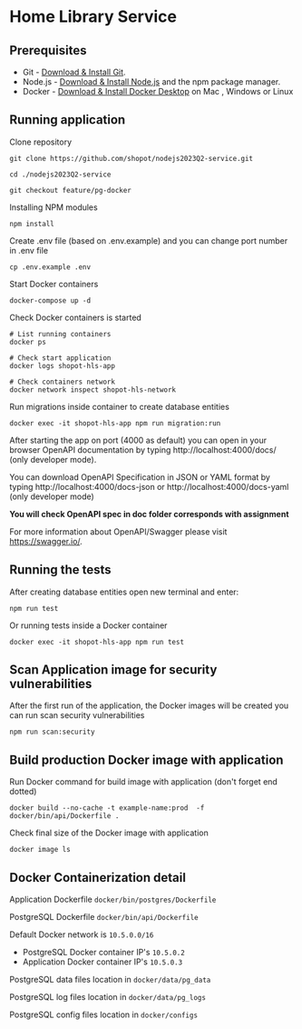 # Home Library Service

## Prerequisites

- Git - [Download & Install Git](https://git-scm.com/downloads).
- Node.js - [Download & Install Node.js](https://nodejs.org/en/download/) and the npm package manager.
- Docker - [Download & Install Docker Desktop](https://docs.docker.com/desktop/) on Mac , Windows or Linux

## Running application

Clone repository

```shell
git clone https://github.com/shopot/nodejs2023Q2-service.git
```

```shell
cd ./nodejs2023Q2-service
```

```shell
git checkout feature/pg-docker
```

Installing NPM modules

```shell
npm install
```

Create .env file (based on .env.example)
and you can change port number in .env file

```shell
cp .env.example .env
```

Start Docker containers

```shell
docker-compose up -d
```

Check Docker containers is started

```shell
# List running containers
docker ps

# Check start application
docker logs shopot-hls-app

# Check containers network
docker network inspect shopot-hls-network
```

Run migrations inside container to create database entities

```shell
docker exec -it shopot-hls-app npm run migration:run
```

After starting the app on port (4000 as default) you can open
in your browser OpenAPI documentation by typing http://localhost:4000/docs/ (only developer mode).

You can download OpenAPI Specification in JSON or YAML format by typing http://localhost:4000/docs-json
or http://localhost:4000/docs-yaml (only developer mode)

**You will check OpenAPI spec in doc folder corresponds with assignment**

For more information about OpenAPI/Swagger please visit https://swagger.io/.

## Running the tests

After creating database entities open new terminal and enter:

```shell
npm run test
```

Or running tests inside a Docker container

```shell
docker exec -it shopot-hls-app npm run test
```

## Scan Application image for security vulnerabilities

After the first run of the application, the Docker images will be created you can run scan security vulnerabilities

```shell
npm run scan:security
```

## Build production Docker image with application

Run Docker command for build image with application (don't forget end dotted)

```shell
docker build --no-cache -t example-name:prod  -f docker/bin/api/Dockerfile .
```

Check final size of the Docker image with application

```shell
docker image ls
```

## Docker Containerization detail

Application Dockerfile `docker/bin/postgres/Dockerfile`

PostgreSQL Dockerfile `docker/bin/api/Dockerfile`

Default Docker network is `10.5.0.0/16`

- PostgreSQL Docker container IP's `10.5.0.2`
- Application Docker container IP's `10.5.0.3`

PostgreSQL data files location in `docker/data/pg_data`

PostgreSQL log files location in `docker/data/pg_logs`

PostgreSQL config files location in `docker/configs`

